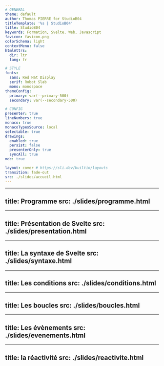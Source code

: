 ```yaml
---
# GENERAL
theme: default
author: Thomas PIERRE for StudioB04
titleTemplate: '%s | StudioB04'
title: StudioB04
keywords: Formation, Svelte, Web, Javascript
favicon: favicon.png
colorSchema: light
contextMenu: false
htmlAttrs:
  dir: ltr  
  lang: fr

# STYLE
fonts:
  sans: Red Hat Display
  serif: Robot Slab
  mono: monospace
themeConfig:
  primary: var(--primary-500)
  secondary: var(--secondary-500)

# CONFIG
presenter: true
lineNumbers: true
monaco: true
monacoTypesSource: local
selectable: true
drawings:
  enabled: true
  persist: false
  presenterOnly: true
  syncAll: true
mdc: true

layout: cover # https://sli.dev/builtin/layouts
transition: fade-out
src: ./slides/accueil.html
---
```


--- 
title: Programme
src: ./slides/programme.html
---

--- 
title: Présentation de Svelte
src: ./slides/presentation.html
---

--- 
title: La syntaxe de Svelte
src: ./slides/syntaxe.html
---

--- 
title: Les conditions
src: ./slides/conditions.html
---

--- 
title: Les boucles
src: ./slides/boucles.html
---

--- 
title: Les évènements
src: ./slides/evenements.html
---

--- 
title: la réactivité
src: ./slides/reactivite.html
---